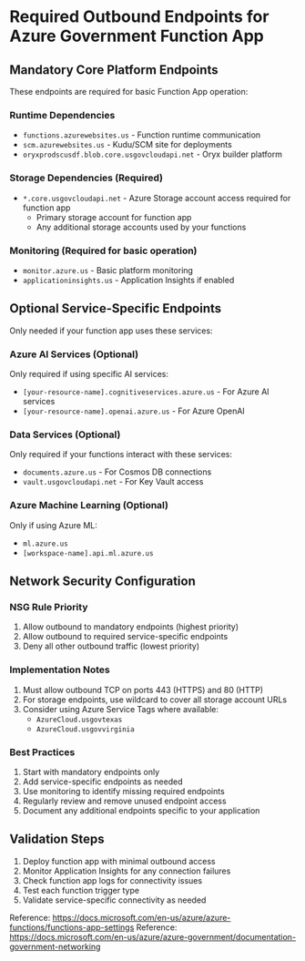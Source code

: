 # Required Outbound Endpoints for Azure Government Function App

## Mandatory Core Platform Endpoints
These endpoints are required for basic Function App operation:

### Runtime Dependencies
- `functions.azurewebsites.us` - Function runtime communication
- `scm.azurewebsites.us` - Kudu/SCM site for deployments
- `oryxprodscusdf.blob.core.usgovcloudapi.net` - Oryx builder platform

### Storage Dependencies (Required)
- `*.core.usgovcloudapi.net` - Azure Storage account access required for function app
  - Primary storage account for function app
  - Any additional storage accounts used by your functions

### Monitoring (Required for basic operation)
- `monitor.azure.us` - Basic platform monitoring
- `applicationinsights.us` - Application Insights if enabled

## Optional Service-Specific Endpoints
Only needed if your function app uses these services:

### Azure AI Services (Optional)
Only required if using specific AI services:
- `[your-resource-name].cognitiveservices.azure.us` - For Azure AI services
- `[your-resource-name].openai.azure.us` - For Azure OpenAI

### Data Services (Optional)
Only required if your functions interact with these services:
- `documents.azure.us` - For Cosmos DB connections
- `vault.usgovcloudapi.net` - For Key Vault access

### Azure Machine Learning (Optional)
Only if using Azure ML:
- `ml.azure.us`
- `[workspace-name].api.ml.azure.us`

## Network Security Configuration

### NSG Rule Priority
1. Allow outbound to mandatory endpoints (highest priority)
2. Allow outbound to required service-specific endpoints
3. Deny all other outbound traffic (lowest priority)

### Implementation Notes
1. Must allow outbound TCP on ports 443 (HTTPS) and 80 (HTTP)
2. For storage endpoints, use wildcard to cover all storage account URLs
3. Consider using Azure Service Tags where available:
   - `AzureCloud.usgovtexas` 
   - `AzureCloud.usgovvirginia`

### Best Practices
1. Start with mandatory endpoints only
2. Add service-specific endpoints as needed
3. Use monitoring to identify missing required endpoints
4. Regularly review and remove unused endpoint access
5. Document any additional endpoints specific to your application

## Validation Steps
1. Deploy function app with minimal outbound access
2. Monitor Application Insights for any connection failures
3. Check function app logs for connectivity issues
4. Test each function trigger type
5. Validate service-specific connectivity as needed

Reference: https://docs.microsoft.com/en-us/azure/azure-functions/functions-app-settings
Reference: https://docs.microsoft.com/en-us/azure/azure-government/documentation-government-networking
